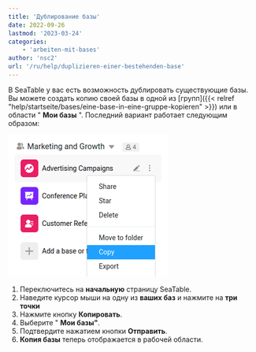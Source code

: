 ```yaml
---
title: 'Дублирование базы'
date: 2022-09-26
lastmod: '2023-03-24'
categories:
    - 'arbeiten-mit-bases'
author: 'nsc2'
url: '/ru/help/duplizieren-einer-bestehenden-base'
---
```


В SeaTable у вас есть возможность дублировать существующие базы. Вы можете создать копию своей базы в одной из [групп]({{< relref "help/startseite/bases/eine-base-in-eine-gruppe-kopieren" >}}) или в области " **Мои базы** ". Последний вариант работает следующим образом:

![Копирование базы](images/duplicate-a-base.png)

1. Переключитесь на **начальную** страницу SeaTable.
2. Наведите курсор мыши на одну из **ваших баз** и нажмите на **три точки**
3. Нажмите кнопку **Копировать**.
4. Выберите " **Мои базы"**.
5. Подтвердите нажатием кнопки **Отправить**.
6. **Копия базы** теперь отображается в рабочей области.
